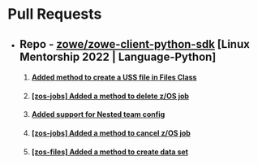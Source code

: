 
# Pull Requests

- ## Repo - [zowe/zowe-client-python-sdk](https://github.com/aadityasinha-dotcom/zowe-client-python-sdk) [Linux Mentorship 2022 | Language-Python]
  1. #### [Added method to create a USS file in Files Class](https://github.com/zowe/zowe-client-python-sdk/pull/50)
  2. #### [[zos-jobs] Added a method to delete z/OS job ](https://github.com/zowe/zowe-client-python-sdk/pull/76)
  3. #### [Added support for Nested team config](https://github.com/zowe/zowe-client-python-sdk/pull/144)
  4. #### [ [zos-jobs] Added a method to cancel z/OS job](https://github.com/zowe/zowe-client-python-sdk/pull/75)
  5. #### [[zos-files] Added a method to create data set](https://github.com/zowe/zowe-client-python-sdk/pull/86)
